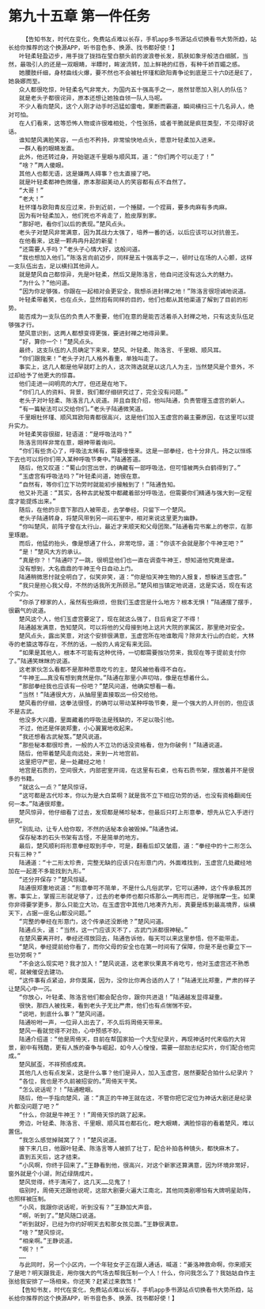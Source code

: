 # 第九十五章 第一件任务
        【告知书友，时代在变化，免费站点难以长存，手机app多书源站点切换看书大势所趋，站长给你推荐的这个换源APP，听书音色多、换源、找书都好使！】
       叶轻柔轻盈迈步，用手拢了拢挡在莹白额头前的波浪卷长发，肌肤如象牙般洁白细腻，当然，最吸引人的还是一双眼睛，半瞟时，眸波流转，加上鲜艳的红唇，有种千娇百媚之感。
       她腰肢纤细，身材曲线火爆，要不然也不会被杜怀瑾和欧阳青争论到底是三十六D还是E了，她袅娜而至。
       众人都很吃惊，叶轻柔名气非常大，为国内五十强高手之一，居然甘愿加入别人的队伍？
       就是老头子都很诧异，原本还想让她独自领一队人马呢。
       不少人看向楚风，这个人刚才动手时迅猛如雷电，果断而霸道，瞬间横扫三十几名异人，绝对可怕。
       在人们看来，这等恐怖人物或许很难相处，个性张扬，或者干脆就是疯狂类型，不见得好说话。
       谁知楚风满脸笑容，一点也不矜持，非常愉快地点头，愿意叶轻柔加入进来。
       一群人看的眼睛发直。
       此外，他还转过身，开始驱逐千里眼与顺风耳，道：“你们两个可以走了！”
       “啥？”两人傻眼。
       其他人也都无语，这是嫌两人碍事？也太直接了吧。
       就是叶轻柔都神色微僵，原本那甜美动人的笑容都有点不自然了。
       “大哥！”
       “老大！”
       杜怀瑾与欧阳青反应过来，扑到近前，一个捶腿，一个捏肩，要多肉麻有多肉麻。
       因为有叶轻柔加入，他们死也不肯走了，脸皮厚到家。
       “那好吧，看你们以后的表现。”楚风点头。
       老头子对楚风非常满意，因为其战力太强了，培养一番的话，以后应该可以对抗兽王。
       在他看来，这是一颗冉冉升起的新星！
       “还需要人手吗？”老头子心情大好，这般问道。
       “我也想加入他们。”陈洛言向前迈步，同样是五十强高手之一，顿时让在场的人心颤，这样一支队伍出去，足以横扫其他异人。
       就是楚风自己都惊异，先是叶轻柔，然后又是陈洛言，他自问还没有这么大的魅力。
       “为什么？”他问道。
       “因为你足够强，你跟在一起相对会更安全，我想杀进封禅之地！”陈洛言很坦诚地说道。
       叶轻柔带着笑，也在点头，显然抱有同样的目的，他们也都从其他渠道了解到了目前的形势。
       能否成为一支队伍的负责人不重要，他们在意的是能否活着杀入封禅之地，只有这支队伍足够强才行。
       楚风意识到，这两人都想变得更强，要进封禅之地得异果。
       “好，算你一个！”楚风点头。
       最终，这支队伍的人员确定下来来，楚风、叶轻柔、陈洛言、千里眼、顺风耳。
       “你们跟我来！”老头子对几人格外看重，单独叫走了。
       事实上，这几人都是他早就盯上的人，这次筛选就是以这几人为主，当然楚风是个意外，不过却给予了他更大的惊喜。
       他们走进一间明亮的大厅，但还是在地下。
       “你们几人的资料、背景，我们都仔细研究过了，完全没有问题。”
       老头子对叶轻柔、陈洛言几人说道。并且自我介绍，他叫陆通，负责管理玉虚宫的新人。
       “有一篇秘法可以交给你们。”老头子陆通微笑道。
       千里眼杜怀瑾、顺风耳欧阳青都很高兴，这是他们加入玉虚宫的最主要原因，在这里可以提升实力。
       叶轻柔笑容很甜，轻语道：“是呼吸法吗？”
       陈洛言同样非常在意，眼神带着询问。
       “你们有些贪心了，呼吸法太稀有，需要慢慢来。这是一部拳经，也十分非凡，持之以恒练下去也可以将你们带入某种呼吸节奏中。”陆通答道。
       随后，他又叹道：“蜀山剑宫出世，的确藏有一部呼吸法，但可惜被两头白鹤得到了。”
       “玉虚宫有呼吸法吗？”叶轻柔问道，她很在意。
       “自然有，等你们立下功劳时就能初步接触到了！”陆通告知。
       他又补充道：“其实，各种古武秘笈中都藏着部分呼吸法，但需要你们精通与强大到一定程度才能提炼出来。”
       随后，在他的示意下那四人被带走，去学拳经，只留下一个楚风。
       老头子陆通转身，将楚风带到另一间石室中，相对来说这里更为幽静。
       “你叫楚风，前阵子曾在太行山，最近才来顺天和父母团聚。”陆通看完书案上的卷宗，在那里琢磨。
       而后，他猛的抬头，像是想通了什么，非常吃惊，道：“你该不会就是那个牛神王吧？”
       “是！”楚风大方的承认。
       “真是你？！”陆通吓了一跳，很明显他们也一直在调查牛神王，想知道他究竟是谁。
       没有想到，大名鼎鼎的牛神王今日自动上门。
       陆通稍微思忖就全明白了，似笑非笑，道：“你是怕天神生物的人报复，想躲进玉虚宫。”
       “我只是担心我父母，不然的话我所无所顾忌。”楚风相当镇定地说道，这是实话，现在有这个实力。
       “你杀了穆家的人，虽然有些麻烦，但我们玉虚宫是什么地方？根本无惧！”陆通摆了摆手，很霸气的说道。
       楚风这个人，他们玉虚宫要定了，现在就这么强了，日后肯定了不得！
       陆通越发满意，告知楚风，可以将他的父母接到地上这片大院的家属区，那里绝对安全。
       楚风点头，露出笑意，对这个安排很满意，玉虚宫所在地谁敢闯？除非太行山的白蛇，大林寺的老猿这等存在，不然的话，一般的人肯定有来无回。
       “如果是其他人，根本不可能有这种优待，一切都需要按功劳来，我现在等于提前支付你了。”陆通笑眯眯的说道。
       这老家伙怎么看都不是那种愿意吃亏的主，楚风被他看得不自在。
       “牛神王……真没有想到竟然是你。”陆通在那里小声叨咕，像是在想着什么。
       “那部拳经我也应该有一份吧？”楚风问道，他确实想看一看。
       “当然！”陆通很大方，从抽屉里直接取出一份交给他。
       楚风看的仔细，这拳法很怪，的确可以带动某种呼吸节奏，是一个强大的人开创的，但应该不是古武。
       他没多大兴趣，里面藏着的呼吸法是残缺的，不足以吸引他。
       不过，他还是佯装郑重，小心翼翼地收起来。
       “我还想看古武秘笈。”楚风说道。
       “那些秘本都很珍贵，一般的人不立功的话没资格看，但为你破例！”陆通说道。
       随后，他带着楚风走向远处，来到一片地宫前。
       这里把守严密，是一处藏经之地！
       地宫是石质的，空间很大，内部密室开阔，在这里有石桌，也有石质书架，摆放着并不是很多的书籍。
       “就这么一点？”楚风惊讶。
       “这可都是古代珍本，你以为是大白菜啊？就是我不立下相应功劳的话，也没有资格翻阅任何一本。”陆通很郑重。
       楚风惊异，他仔细看了过去，发现都是稀珍秘本，但最后只盯上形意拳，想先从它入手进行研究。
       “别乱动，让专人给你取，不然的话秘本会被毁掉。”陆通告诫。
       保存秘本的石头书架有古怪，不是简单的地方。
       最后，楚风顺利将形意拳经取到手中，可是，翻看后却又皱眉，道：“拳经中的十二形怎么只有三种？”
       陆通道：“十二形太珍贵，完整无缺的应该只在形意门内，外面难找到，玉虚宫几处藏经地加在一起差不多能找到九形。”
       “还分开保存？”楚风惊疑。
       陆通很郑重地说道：“形意拳可不简单，不是什么凡俗武学，它可以通神，这个传承极其厉害。事实上，掌握三形就足够了，过去的老拳师也都只练那么一两形而已，足够揣摩一生。如果你非得要学更多，那么只能立大功，在玉虚宫中其他几地凑齐九形，真要是练到最高境界，纵横天下，占据一座名山都没问题。”
       “完整的拳经在形意门，这个传承还没断绝？”楚风问道。
       陆通点头，道：“当然，这一门应该灭不了，古武门派都很神秘。”
       在楚风要离开时，拳经还得放回去，陆通告诉他，每天可以来这里参悟，但不能带走。
       “楚风，拳经提前给你看了，而你父母的安全也在第一时间有了保障，你是不是也要立下一些功劳啊？”
       “不会这么现实吧？我才加入！”楚风说道，这老家伙果真不肯吃亏，他对玉虚宫还不熟悉呢，就被催促去建功。
       “这件事有点紧迫，非你莫属，因为，没你比你再合适的人了！”陆通无比郑重，严肃的样子让楚风心中一沉。
       “你放心，叶轻柔、陈洛言他们都会配合你，跟你共进退！”陆通越发显得凝重。
       很快，那四人被找来，看到老头子无比严肃，他们也有点惴惴不安。
       “说吧，到底什么事？”楚风问道。
       陆通吩咐一声，一位异人出去了，不久后将周倚天带来。
       楚风一看就觉得不对劲，心中预感不妙。
       陆通介绍道：“他是周倚天，目前在帮国家拍一个大型纪录片，再现神话时代来临的大背景，剧中有残酷，更有人族的奋争与崛起，如今人心惶惶，需要一部励志纪实片，你们配合他完成。”
       楚风腻歪，不祥预感成真。
       其他几人也有点发呆，这是什么事？他们是异人，加入玉虚宫，居然要配合拍什么纪录片？
       “各位，我也是不久前被招安的。”周倚天干笑。
       “怎么说话呢？！”陆通瞪眼。
       随后，他一手指向楚风，道：“真正的牛神王就在这，不管你把它定位为神话大剧还是纪录片都没问题了吧？”
       “什么，你就是牛神王？！”周倚天惊的跳了起来。
       旁边，叶轻柔、陈洛言、千里眼、顺风耳也都石化，瞪大眼睛，满脸惊容的看着楚风，难以置信。
       “我怎么感觉掉贼窝了？！”楚风说道。
       接下来几日，他跟叶轻柔、陈洛言等人被抓了壮丁，配合补拍各种镜头，都快麻木了。
       直到五天后，这才结束。
       “小风啊，你终于回来了。”王静看到他，很高兴，对这个新家还算满意，因为环境非常好，窗外就是个小湖，附近绿荫成片。
       楚风觉得，终于清闲了，这几天……见鬼了！
       临别时，周倚天还跟他说呢，这部大剧要火遍大江南北，其他同类剧哪怕有大牌明星助阵，也照样被压制。
       “小风，我跟你说话呢，听到没有？”王静加大声音。
       “啊，听到了。”楚风随口说道。
       “听到就好，已经为你约好明天去和那女孩见面。”王静很满意。
       “啥？”楚风惊诧。
       “相亲啊。”王静说道。
       “啊？！”
       ……
       与此同时，另一个小区内，一个年轻女子正在跟人通话，喊道：“姜洛神救命啊，你来顺天了是吧？明天跟我走，用你强大的气场去帮我压制一个人！什么，你问我怎么了？我姑姑自作主张给我安排了一场相亲。你还笑？赶紧过来救驾！”
       【告知书友，时代在变化，免费站点难以长存，手机app多书源站点切换看书大势所趋，站长给你推荐的这个换源APP，听书音色多、换源、找书都好使！】
